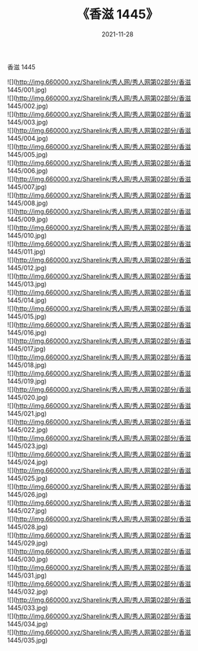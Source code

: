 ﻿---
layout: post
title:  《香滋 1445》
date:   2021-11-28
img: http://img.660000.xyz/Sharelink/秀人网/秀人网第02部分/香滋 1445/000.jpg
categories: [美女, 清纯, 唯美]
---

香滋 1445

  ![](http://img.660000.xyz/Sharelink/秀人网/秀人网第02部分/香滋 1445/001.jpg) <br> ![](http://img.660000.xyz/Sharelink/秀人网/秀人网第02部分/香滋 1445/002.jpg) <br> ![](http://img.660000.xyz/Sharelink/秀人网/秀人网第02部分/香滋 1445/003.jpg) <br> ![](http://img.660000.xyz/Sharelink/秀人网/秀人网第02部分/香滋 1445/004.jpg) <br> ![](http://img.660000.xyz/Sharelink/秀人网/秀人网第02部分/香滋 1445/005.jpg) <br> ![](http://img.660000.xyz/Sharelink/秀人网/秀人网第02部分/香滋 1445/006.jpg) <br> ![](http://img.660000.xyz/Sharelink/秀人网/秀人网第02部分/香滋 1445/007.jpg) <br> ![](http://img.660000.xyz/Sharelink/秀人网/秀人网第02部分/香滋 1445/008.jpg) <br> ![](http://img.660000.xyz/Sharelink/秀人网/秀人网第02部分/香滋 1445/009.jpg) <br> ![](http://img.660000.xyz/Sharelink/秀人网/秀人网第02部分/香滋 1445/010.jpg) <br> ![](http://img.660000.xyz/Sharelink/秀人网/秀人网第02部分/香滋 1445/011.jpg) <br> ![](http://img.660000.xyz/Sharelink/秀人网/秀人网第02部分/香滋 1445/012.jpg) <br> ![](http://img.660000.xyz/Sharelink/秀人网/秀人网第02部分/香滋 1445/013.jpg) <br> ![](http://img.660000.xyz/Sharelink/秀人网/秀人网第02部分/香滋 1445/014.jpg) <br> ![](http://img.660000.xyz/Sharelink/秀人网/秀人网第02部分/香滋 1445/015.jpg) <br> ![](http://img.660000.xyz/Sharelink/秀人网/秀人网第02部分/香滋 1445/016.jpg) <br> ![](http://img.660000.xyz/Sharelink/秀人网/秀人网第02部分/香滋 1445/017.jpg) <br> ![](http://img.660000.xyz/Sharelink/秀人网/秀人网第02部分/香滋 1445/018.jpg) <br> ![](http://img.660000.xyz/Sharelink/秀人网/秀人网第02部分/香滋 1445/019.jpg) <br> ![](http://img.660000.xyz/Sharelink/秀人网/秀人网第02部分/香滋 1445/020.jpg) <br> ![](http://img.660000.xyz/Sharelink/秀人网/秀人网第02部分/香滋 1445/021.jpg) <br> ![](http://img.660000.xyz/Sharelink/秀人网/秀人网第02部分/香滋 1445/022.jpg) <br> ![](http://img.660000.xyz/Sharelink/秀人网/秀人网第02部分/香滋 1445/023.jpg) <br> ![](http://img.660000.xyz/Sharelink/秀人网/秀人网第02部分/香滋 1445/024.jpg) <br> ![](http://img.660000.xyz/Sharelink/秀人网/秀人网第02部分/香滋 1445/025.jpg) <br> ![](http://img.660000.xyz/Sharelink/秀人网/秀人网第02部分/香滋 1445/026.jpg) <br> ![](http://img.660000.xyz/Sharelink/秀人网/秀人网第02部分/香滋 1445/027.jpg) <br> ![](http://img.660000.xyz/Sharelink/秀人网/秀人网第02部分/香滋 1445/028.jpg) <br> ![](http://img.660000.xyz/Sharelink/秀人网/秀人网第02部分/香滋 1445/029.jpg) <br> ![](http://img.660000.xyz/Sharelink/秀人网/秀人网第02部分/香滋 1445/030.jpg) <br> ![](http://img.660000.xyz/Sharelink/秀人网/秀人网第02部分/香滋 1445/031.jpg) <br> ![](http://img.660000.xyz/Sharelink/秀人网/秀人网第02部分/香滋 1445/032.jpg) <br> ![](http://img.660000.xyz/Sharelink/秀人网/秀人网第02部分/香滋 1445/033.jpg) <br> ![](http://img.660000.xyz/Sharelink/秀人网/秀人网第02部分/香滋 1445/034.jpg) <br> ![](http://img.660000.xyz/Sharelink/秀人网/秀人网第02部分/香滋 1445/035.jpg) <br>